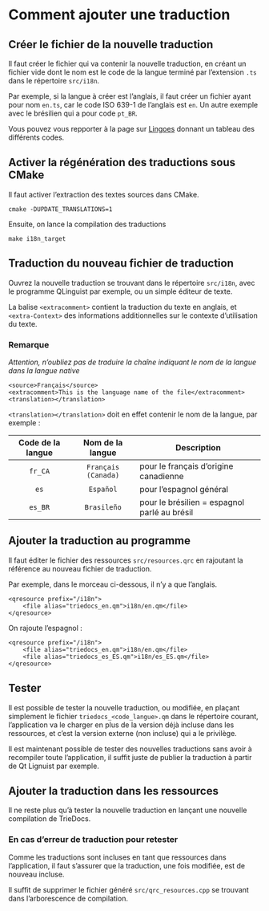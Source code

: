 # Comment ajouter une traduction

## Créer le fichier de la nouvelle traduction

Il faut créer le fichier qui va contenir la nouvelle traduction, en créant un
fichier vide dont le nom est le code de la langue terminé par l’extension `.ts`
dans le répertoire `src/i18n`.

Par exemple, si la langue à créer est l’anglais, il faut créer un fichier
ayant pour nom `en.ts`, car le code ISO 639-1 de l’anglais est `en`. Un autre
exemple avec le brésilien qui a pour code `pt_BR`.

Vous pouvez vous repporter à la page sur [Lingoes](http://www.lingoes.net/en/translator/langcode.htm)
donnant un tableau des différents codes.

## Activer la régénération des traductions sous CMake

Il faut activer l’extraction des textes sources dans CMake.

    cmake -DUPDATE_TRANSLATIONS=1

Ensuite, on lance la compilation des traductions

    make i18n_target

## Traduction du nouveau fichier de traduction

Ouvrez la nouvelle traduction se trouvant dans le répertoire `src/i18n`, avec
le programme QLinguist par exemple, ou un simple éditeur de texte.

La balise `<extracomment>` contient la traduction du texte en anglais, et
`<extra-Context>` des informations additionnelles sur le contexte d’utilisation
du texte.

### Remarque

*Attention, n’oubliez pas de traduire la chaîne indiquant le nom de la langue
dans la langue native*

    <source>Français</source>
    <extracomment>This is the language name of the file</extracomment>
    <translation></translation>

`<translation></translation>` doit en effet contenir le nom de la langue, par
exemple :

| Code de la langue |   Nom de la langue  | Description              |
| :---------------: | :-----------------: | ------------------------ |
| `fr_CA`           | `Français (Canada)` | pour le français d’origine canadienne |
| `es`              | `Español`           | pour l’espagnol général  |
| `es_BR`           | `Brasileño`         | pour le brésilien = espagnol parlé au brésil |

## Ajouter la traduction au programme

Il faut éditer le fichier des ressources `src/resources.qrc` en rajoutant la
référence au nouveau fichier de traduction.

Par exemple, dans le morceau ci-dessous, il n’y a que l’anglais.

    <qresource prefix="/i18n">
        <file alias="triedocs_en.qm">i18n/en.qm</file>
    </qresource>

On rajoute l’espagnol :

    <qresource prefix="/i18n">
        <file alias="triedocs_en.qm">i18n/en.qm</file>
        <file alias="triedocs_es_ES.qm">i18n/es_ES.qm</file>
    </qresource>

## Tester

Il est possible de tester la nouvelle traduction, ou modifiée, en plaçant
simplement le fichier `triedocs_<code_langue>.qm` dans le répertoire courant,
l’application va le charger en plus de la version déjà incluse dans les
ressources, et c’est la version externe (non incluse) qui a le privilège.

Il est maintenant possible de tester des nouvelles traductions sans avoir à
recompiler toute l’application, il suffit juste de publier la traduction à
partir de Qt Lignuist par exemple.

## Ajouter la traduction dans les ressources

Il ne reste plus qu’à tester la nouvelle traduction en lançant une nouvelle
compilation de TrieDocs.

### En cas d’erreur de traduction pour retester

Comme les traductions sont incluses en tant que ressources dans l’application,
il faut s’assurer que la traduction, une fois modifiée, est de nouveau incluse.

Il suffit de supprimer le fichier généré `src/qrc_resources.cpp` se trouvant
dans l’arborescence de compilation.
